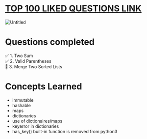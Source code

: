 # [TOP 100 LIKED QUESTIONS LINK](https://leetcode.com/problem-list/79h8rn6/?sorting=W3sic29ydE9yZGVyIjoiQVNDRU5ESU5HIiwib3JkZXJCeSI6IkRJRkZJQ1VMVFkifV0%3D)

![Untitled](https://user-images.githubusercontent.com/72177954/132102265-38932c44-e18f-449d-a3f9-cad7fc396bc0.png)

# Questions completed 

:white_check_mark: 1. Two Sum </br>
:white_check_mark: 2. Valid Parentheses </br>
:black_square_button: 3. Merge Two Sorted Lists </br>

# Concepts Learned

* immutable
* hashable
* maps
* dictionaries
* use of dictionaires/maps
* keyerror in dictionaries
* has_key() built-in function is removed from python3
